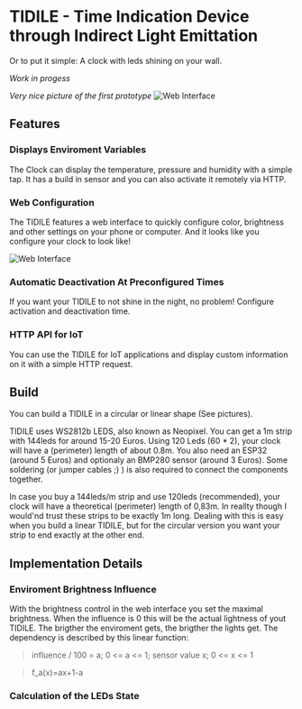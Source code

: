 # TIDILE - Time Indication Device through Indirect Light Emittation

Or to put it simple: A clock with leds shining on your wall.

*Work in progess*

*Very nice picture of the first prototype*
![Web Interface](https://raw.githubusercontent.com/Universumgames/TIDILE/master/TIDILE_Prototype1.jpg)

## Features

### Displays Enviroment Variables

The Clock can display the temperature, pressure and humidity with a simple tap. It has a build in sensor and you can also activate it remotely via HTTP.

### Web Configuration

The TIDILE features a web interface to quickly configure color, brightness and other settings on your phone or computer. And it looks like you configure your clock to look like!

![Web Interface](https://raw.githubusercontent.com/Universumgames/TIDILE/master/webinterface.png)

### Automatic Deactivation At Preconfigured Times

If you want your TIDILE to not shine in the night, no problem! Configure activation and deactivation time.

### HTTP API for IoT

You can use the TIDILE for IoT applications and display custom information on it with a simple HTTP request.

## Build

You can build a TIDILE in a circular or linear shape (See pictures).

TIDILE uses WS2812b LEDS, also known as Neopixel. You can get a 1m strip with 144leds for around 15-20 Euros. Using 120 Leds (60 * 2), your clock will have a (perimeter) length of about 0.8m. You also need an ESP32 (around 5 Euros) and optionaly an BMP280 sensor (around 3 Euros). Some soldering (or jumper cables ;) ) is also required to connect the components together.

In case you buy a 144leds/m strip and use 120leds (recommended), your clock will have a theoretical (perimeter) length of 0,83m. In reallty though I would'nd trust these strips to be exactly 1m long. Dealing with this is easy when you build a linear TIDILE, but for the circular version you want your strip to end exactly at the other end.

## Implementation Details

### Enviroment Brightness Influence

With the brightness control in the web interface you set the maximal brightness. When the influence is 0 this will be the actual lightness of yout TIDILE. The brigther the enviroment gets, the brigther the lights get. The dependency is described by this linear function:

> influence / 100 = a; 0 <= a <= 1; sensor value x; 0 <= x <= 1

> f_a(x)=ax+1-a

### Calculation of the LEDs State
